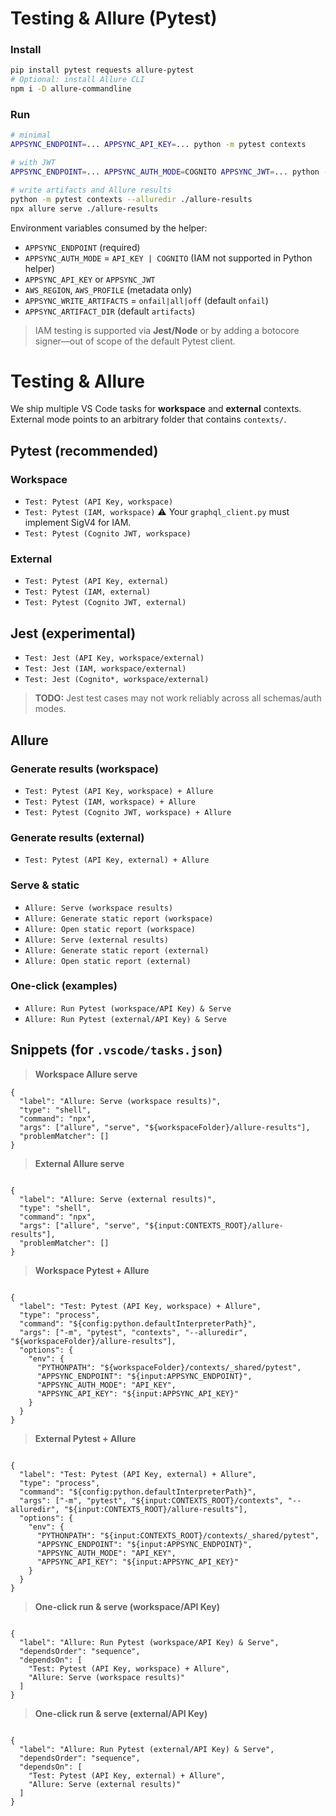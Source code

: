 # Testing & Allure (Pytest)

### Install

```bash
pip install pytest requests allure-pytest
# Optional: install Allure CLI
npm i -D allure-commandline
```

### Run

```bash
# minimal
APPSYNC_ENDPOINT=... APPSYNC_API_KEY=... python -m pytest contexts

# with JWT
APPSYNC_ENDPOINT=... APPSYNC_AUTH_MODE=COGNITO APPSYNC_JWT=... python -m pytest contexts

# write artifacts and Allure results
python -m pytest contexts --alluredir ./allure-results
npx allure serve ./allure-results
```

Environment variables consumed by the helper:

- `APPSYNC_ENDPOINT` (required)
- `APPSYNC_AUTH_MODE` = `API_KEY | COGNITO` (IAM not supported in Python helper)
- `APPSYNC_API_KEY` or `APPSYNC_JWT`
- `AWS_REGION`, `AWS_PROFILE` (metadata only)
- `APPSYNC_WRITE_ARTIFACTS` = `onfail|all|off` (default `onfail`)
- `APPSYNC_ARTIFACT_DIR` (default `artifacts`)

> IAM testing is supported via **Jest/Node** or by adding a botocore signer—out of scope of the default Pytest client.




# Testing & Allure

We ship multiple VS Code tasks for **workspace** and **external** contexts.  
External mode points to an arbitrary folder that contains `contexts/`.

## Pytest (recommended)

### Workspace
- `Test: Pytest (API Key, workspace)`
- `Test: Pytest (IAM, workspace)` ⚠️ Your `graphql_client.py` must implement SigV4 for IAM.
- `Test: Pytest (Cognito JWT, workspace)`

### External
- `Test: Pytest (API Key, external)`
- `Test: Pytest (IAM, external)`
- `Test: Pytest (Cognito JWT, external)`

## Jest (experimental)
- `Test: Jest (API Key, workspace/external)`
- `Test: Jest (IAM, workspace/external)`
- `Test: Jest (Cognito*, workspace/external)`

> **TODO:** Jest test cases may not work reliably across all schemas/auth modes.

## Allure

### Generate results (workspace)
- `Test: Pytest (API Key, workspace) + Allure`  
- `Test: Pytest (IAM, workspace) + Allure`  
- `Test: Pytest (Cognito JWT, workspace) + Allure`

### Generate results (external)
- `Test: Pytest (API Key, external) + Allure`

### Serve & static
- `Allure: Serve (workspace results)`
- `Allure: Generate static report (workspace)`
- `Allure: Open static report (workspace)`
- `Allure: Serve (external results)`
- `Allure: Generate static report (external)`
- `Allure: Open static report (external)`

### One-click (examples)
- `Allure: Run Pytest (workspace/API Key) & Serve`
- `Allure: Run Pytest (external/API Key) & Serve`

## Snippets (for `.vscode/tasks.json`)

> **Workspace Allure serve**
```jsonc
{
  "label": "Allure: Serve (workspace results)",
  "type": "shell",
  "command": "npx",
  "args": ["allure", "serve", "${workspaceFolder}/allure-results"],
  "problemMatcher": []
}
```


> **External Allure serve**
```jsonc

{
  "label": "Allure: Serve (external results)",
  "type": "shell",
  "command": "npx",
  "args": ["allure", "serve", "${input:CONTEXTS_ROOT}/allure-results"],
  "problemMatcher": []
}
```

> **Workspace Pytest + Allure**
```jsonc

{
  "label": "Test: Pytest (API Key, workspace) + Allure",
  "type": "process",
  "command": "${config:python.defaultInterpreterPath}",
  "args": ["-m", "pytest", "contexts", "--alluredir", "${workspaceFolder}/allure-results"],
  "options": {
    "env": {
      "PYTHONPATH": "${workspaceFolder}/contexts/_shared/pytest",
      "APPSYNC_ENDPOINT": "${input:APPSYNC_ENDPOINT}",
      "APPSYNC_AUTH_MODE": "API_KEY",
      "APPSYNC_API_KEY": "${input:APPSYNC_API_KEY}"
    }
  }
}
```

> **External Pytest + Allure**
```jsonc

{
  "label": "Test: Pytest (API Key, external) + Allure",
  "type": "process",
  "command": "${config:python.defaultInterpreterPath}",
  "args": ["-m", "pytest", "${input:CONTEXTS_ROOT}/contexts", "--alluredir", "${input:CONTEXTS_ROOT}/allure-results"],
  "options": {
    "env": {
      "PYTHONPATH": "${input:CONTEXTS_ROOT}/contexts/_shared/pytest",
      "APPSYNC_ENDPOINT": "${input:APPSYNC_ENDPOINT}",
      "APPSYNC_AUTH_MODE": "API_KEY",
      "APPSYNC_API_KEY": "${input:APPSYNC_API_KEY}"
    }
  }
}
```

> **One-click run & serve (workspace/API Key)**
```jsonc

{
  "label": "Allure: Run Pytest (workspace/API Key) & Serve",
  "dependsOrder": "sequence",
  "dependsOn": [
    "Test: Pytest (API Key, workspace) + Allure",
    "Allure: Serve (workspace results)"
  ]
}
```

> **One-click run & serve (external/API Key)**
```jsonc

{
  "label": "Allure: Run Pytest (external/API Key) & Serve",
  "dependsOrder": "sequence",
  "dependsOn": [
    "Test: Pytest (API Key, external) + Allure",
    "Allure: Serve (external results)"
  ]
}
```

